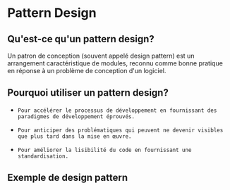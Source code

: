 # Pattern Design 

## Qu'est-ce qu'un pattern design?
Un patron de conception (souvent appelé design pattern) est un arrangement caractéristique de modules, reconnu comme bonne pratique en réponse à un problème de conception d'un logiciel.

## Pourquoi utiliser un pattern design?
*     Pour accélérer le processus de développement en fournissant des paradigmes de développement éprouvés.
*     Pour anticiper des problématiques qui peuvent ne devenir visibles que plus tard dans la mise en œuvre.
*     Pour améliorer la lisibilité du code en fournissant une standardisation.

## Exemple de design pattern
